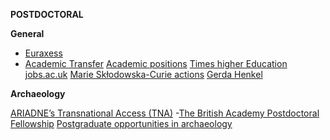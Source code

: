 **POSTDOCTORAL**

**General**

* [Euraxess](https://euraxess.ec.europa.eu)
* [Academic Transfer](https://www.academictransfer.com)
[Academic positions](https://academicpositions.es)
[Times higher Education](https://www.timeshighereducation.com)
[jobs.ac.uk](https://www.jobs.ac.uk)
[Marie Skłodowska-Curie actions](https://ec.europa.eu/research/mariecurieactions/)
[Gerda Henkel](https://www.gerda-henkel-stiftung.de/en/researchscholarships)

**Archaeology**

[ARIADNE’s Transnational Access (TNA)](https://ariadne-infrastructure.eu/transnational-access/)
-[The British Academy Postdoctoral Fellowship](https://www.thebritishacademy.ac.uk/funding/british-academy-postdoctoral-fellowships)
[Postgraduate opportunities in archaeology](https://archpostgrad.wordpress.com/)

